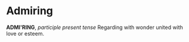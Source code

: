 # Admiring

**ADMI'RING**, _participle present tense_ Regarding with wonder united with love or esteem.